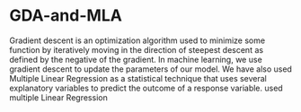 # GDA-and-MLA
Gradient descent is an optimization algorithm used to minimize some function by iteratively moving in the direction of steepest descent as defined by the negative of the gradient. In machine learning, we use gradient descent to update the parameters of our model. We have also used Multiple Linear Regression as a statistical technique that uses several explanatory variables to predict the outcome of a response variable.   used multiple Linear Regression
